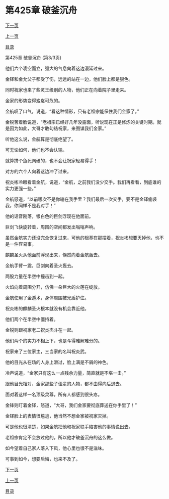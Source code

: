 <h1>第425章   破釜沉舟</h1>
            <div><p><a href="./1275_%E7%AC%AC426%E7%AB%A0_%E7%81%AB%E7%84%B0%E5%88%80.md">下一页</a></p><p><a href="./1273_%E7%AC%AC425%E7%AB%A0_%E7%A0%B4%E9%87%9C%E6%B2%89%E8%88%9F.md">上一页</a></p><p><a href="../">目录</a></p></div>
            <div><p>第425章   破釜沉舟 (第3/3页)</p><p>他们六个凌空而立，强大的气息向着这边漫延过来。</p><p>金铎和金允父子都受了伤，远远的站在一边，他们脸上都是狠色。</p><p>同时祝家也来了些灵王级别的人物，他们正在向着院子里走来。</p><p>金家的形势变得岌岌可危的。</p><p>金航叹了口气，说道，“看这种情形，只有老祖宗能保住我们金家了。”</p><p>金锐苦着脸说道，“老祖宗已经好几年没露面，听说现在正是修炼的关键时期。就是因为如此，大哥才敢勾结祝家，来图谋我们金家。”</p><p>听他这么说，金航算是彻底绝望了。</p><p>可无论如何，他们也不会认输。</p><p>就算拼个鱼死网破的，也不会让祝家轻易得手！</p><p>对方的六个人向着这边冲了过来。</p><p>祝炎彬冷眼看着金航，说道，“金航，之前我们没少交手。我们再看看，到底谁的实力更强一些。”</p><p>金航怒道，“以前哪次不是你输在我手里？我们最后一次交手，要不是金铎偷袭我，你同样不是我对手！”</p><p>他的话音刚落，银白色的巨剑浮现在他面前。</p><p>巨剑飞快旋转着，周围的空间都发出嗡嗡声响。</p><p>虽然金航实力还没完全恢复过来，可他的根基在那摆着，祝炎彬想要灭掉他，也不是一件容易事。</p><p>麒麟圣火从他面前浮现出来，倏然向着金航轰去。</p><p>金航手臂一震，巨剑向着圣火轰去。</p><p>两股力量在半空中撞击到一起。</p><p>火焰向着周围分开，仿佛一朵巨大的火莲在绽放。</p><p>金航使用了金遁术，身体周围被光盾护住。</p><p>祝炎彬的麒麟圣火根本就没有机会靠近他。</p><p>他们两个在半空中僵持着。</p><p>金锐则跟祝家老二祝炎杰斗在一起。</p><p>他们两个的实力不相上下，也是斗得难解难分的。</p><p>祝家来了三位家主，三当家的名叫祝炎武。</p><p>他的目光从在场的人身上滑过，脸上满是不屑的神色。</p><p>冷声说道，“金家只有这么一点残余力量，简直就是不堪一击。”</p><p>跟他目光相对，金家那些子侄辈的人物，都不由得向后退去。</p><p>面对着这样一名顶级灵尊，所有人都感到很头疼。</p><p>金锋则盯着金铎，怒道，“大哥，我们金家要彻底葬送在你手里了！”</p><p>金铎脸上的表情很尴尬，他当然不想金家被祝家灭掉。</p><p>可是他也很清楚，如果金航把他和祝家联手陷害他的事情说出去。</p><p>老祖宗肯定不会放过他的，所以他才破釜沉舟的这么做。</p><p>如今望着自己家人落入下风，他心里也很不是滋味。</p><p>可事到如今，想要后悔，也来不及了。</p></div>
            <div><p><a href="./1275_%E7%AC%AC426%E7%AB%A0_%E7%81%AB%E7%84%B0%E5%88%80.md">下一页</a></p><p><a href="./1273_%E7%AC%AC425%E7%AB%A0_%E7%A0%B4%E9%87%9C%E6%B2%89%E8%88%9F.md">上一页</a></p><p><a href="../">目录</a></p></div>